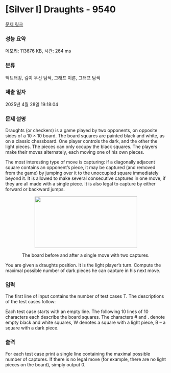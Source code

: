 # [Silver I] Draughts - 9540 

[문제 링크](https://www.acmicpc.net/problem/9540) 

### 성능 요약

메모리: 113676 KB, 시간: 264 ms

### 분류

백트래킹, 깊이 우선 탐색, 그래프 이론, 그래프 탐색

### 제출 일자

2025년 4월 28일 19:18:04

### 문제 설명

<p>Draughts (or checkers) is a game played by two opponents, on opposite sides of a 10 × 10 board. The board squares are painted black and white, as on a classic chessboard. One player controls the dark, and the other the light pieces. The pieces can only occupy the black squares. The players make their moves alternately, each moving one of his own pieces.</p>

<p>The most interesting type of move is capturing: if a diagonally adjacent square contains an opponent’s piece, it may be captured (and removed from the game) by jumping over it to the unoccupied square immediately beyond it. It is allowed to make several consecutive captures in one move, if they are all made with a single piece. It is also legal to capture by either forward or backward jumps.</p>

<p style="text-align:center"><img alt="" src="https://www.acmicpc.net/upload/images2/dr.png" style="height:161px; width:321px"></p>

<p style="text-align:center">The board before and after a single move with two captures.</p>

<p>You are given a draughts position. It is the light player’s turn. Compute the maximal possible number of dark pieces he can capture in his next move.</p>

### 입력 

 <p>The first line of input contains the number of test cases T. The descriptions of the test cases follow:</p>

<p>Each test case starts with an empty line. The following 10 lines of 10 characters each describe the board squares. The characters # and . denote empty black and white squares, W denotes a square with a light piece, B – a square with a dark piece.</p>

### 출력 

 <p>For each test case print a single line containing the maximal possible number of captures. If there is no legal move (for example, there are no light pieces on the board), simply output 0.</p>

